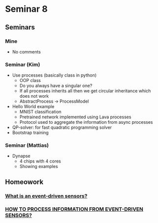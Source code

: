 # Seminar 8


## Seminars

### Mine
* No comments

### Seminar (Kim)
* Use processes (basically class in python)
	- OOP class
	- Do you always have a singular one?
	- If all processes inherits all then we get circular inheritance which does not work
	- AbstractProcess -> ProcessModel
* Hello World example
	- MNIST classification
	- Pretrained network implemented using Lava processes
	- Protocol used to aggregate the information from async processes
* QP-solver: for fast quadratic programming solver
* Bootstrap training

### Seminar (Mattias)
* Dynapse
	- 4 chips with 4 cores
	- Showing examples

## Homeowork
### [What is an event-driven sensors?](https://tube.switch.ch/videos/5a6c3a74)


### [HOW TO PROCESS INFORMATION FROM EVENT-DRIVEN SENSORS?](https://tube.switch.ch/videos/kTa2YuDI3n)


